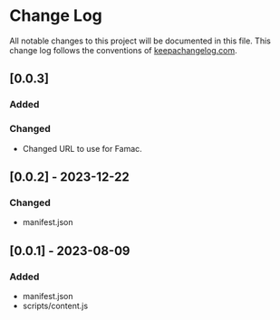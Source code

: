 # Change Log
All notable changes to this project will be documented in this file. This change log follows the conventions of [keepachangelog.com](http://keepachangelog.com/).

## [0.0.3]
### Added

### Changed
- Changed URL to use for Famac.

## [0.0.2] - 2023-12-22
### Changed
- manifest.json

## [0.0.1] - 2023-08-09
### Added
- manifest.json
- scripts/content.js

[Unreleased]: https://github.com/stavangerkommune/reveal